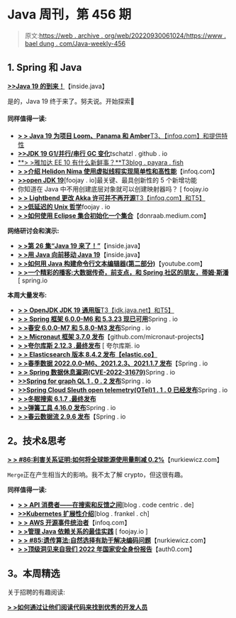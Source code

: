 # Java 周刊，第 456 期

> 原文:[https://web . archive . org/web/20220930061024/https://www . bael dung . com/Java-weekly-456](https://web.archive.org/web/20220930061024/https://www.baeldung.com/java-weekly-456)

## 1. **Spring 和 Java**

[**>>Java 19 的到来！**](https://web.archive.org/web/20220923125549/https://inside.java/2022/09/20/the-arrival-of-java-19/)【inside.java】

是的，Java 19 终于来了。努夫说。开始探索🙂

#### **同样值得一读:**

*   [**> > Java 19 为项目 Loom、Panama 和 Amber**T3、【infoq.com】和提供特性](https://web.archive.org/web/20220923125549/https://www.infoq.com/news/2022/09/java19-released/)
*   [**>>JDK 19 G1/并行/串行 GC 变化**](https://web.archive.org/web/20220923125549/https://tschatzl.github.io/2022/09/16/jdk19-g1-parallel-gc-changes.html)tschatzl . github . io
*   [**> >雅加达 EE 10 有什么新鲜事？**T3blog . payara . fish](https://web.archive.org/web/20220923125549/https://blog.payara.fish/whats-new-in-jakarta-ee-10)
*   [**> >介绍 Helidon Níma 使用虚拟线程实现简单性和高性能**](https://web.archive.org/web/20220923125549/https://www.infoq.com/news/2022/09/introducing-helidon-nima/)【infoq.com】
*   [**>>open JDK 19**](https://web.archive.org/web/20220923125549/https://foojay.io/today/the-5-most-pivotal-and-innovative-additions-to-openjdk-19/)[foojay . io]最关键、最具创新性的 5 个新增功能
*   你知道在 Java 中不用创建底层对象就可以创建映射器吗？ [ foojay.io
*   [**> > Lightbend 更改 Akka 许可并不再开源**T3【infoq.com】和T5】](https://web.archive.org/web/20220923125549/https://www.infoq.com/news/2022/09/akka-no-longer-open-source/)
*   [**> >低延迟的 Unix 哲学**](https://web.archive.org/web/20220923125549/https://foojay.io/today/the-unix-philosophy-for-low-latency/)foojay . io
*   [**> >如何使用 Eclipse 集合初始化一个集合**](https://web.archive.org/web/20220923125549/https://donraab.medium.com/how-to-initialize-a-set-using-eclipse-collections-40952f343594)【donraab.medium.com】

**网络研讨会和演示:**

*   [**> >第 26 集“Java 19 来了！”**](https://web.archive.org/web/20220923125549/https://inside.java/2022/09/20/podcast-026/)【inside.java】
*   [**> >用 Java 向前移动 Java 19**](https://web.archive.org/web/20220923125549/https://inside.java/2022/09/20/moving-java-forward/)【inside.java】
*   [**> >如何用 Java 构建命令行文本编辑器(第二部分)**](https://web.archive.org/web/20220923125549/https://youtu.be/HwPjeb2xnEo)【youtube.com】
*   [**> >一个精彩的播客:大数据传奇，前支点，和 Spring 社区的朋友，蒂姆·斯潘**](https://web.archive.org/web/20220923125549/https://spring.io/blog/2022/09/15/a-bootiful-podcast-big-data-legend-former-pivot-and-friend-to-the-spring-community-tim-spann) [ spring.io

**本周大量发布:**

*   [**> > OpenJDK JDK 19 通用版**T3【jdk.java.net】和T5】](https://web.archive.org/web/20220923125549/https://jdk.java.net/19/)
*   [**> > Spring 框架 6.0.0-M6 和 5.3.23 现已可用**](https://web.archive.org/web/20220923125549/https://spring.io/blog/2022/09/15/spring-framework-6-0-0-m6-and-5-3-23-available-now)Spring . io
*   [**> >春安 6.0.0-M7 和 5.8.0-M3 发布**](https://web.archive.org/web/20220923125549/https://spring.io/blog/2022/09/19/spring-security-6-0-0-m7-and-5-8-0-m3-are-released)Spring . io
*   [**> > Micronaut 框架 3.7.0 发布**](https://web.archive.org/web/20220923125549/https://github.com/micronaut-projects/micronaut-core/releases/tag/v3.7.0)【github.com/micronaut-projects】
*   [**> >夸尔库斯 2.12.3 .最终发布**](https://web.archive.org/web/20220923125549/https://quarkus.io/blog/quarkus-2-12-3-final-released/) [ 夸尔库斯. io
*   [**> > Elasticsearch 版本 8.4.2 发布【elastic.co】**](https://web.archive.org/web/20220923125549/https://www.elastic.co/guide/en/elasticsearch/reference/8.4/release-notes-8.4.2.html)
*   [**> >春季数据 2022.0.0-M6、2021.2.3、2021.1.7 发布**](https://web.archive.org/web/20220923125549/https://spring.io/blog/2022/09/19/spring-data-2022-0-0-m6-2021-2-3-and-2021-1-7-released)【Spring . io
*   [**> > Spring 数据休息漏洞(CVE-2022-31679)**](https://web.archive.org/web/20220923125549/https://spring.io/blog/2022/09/19/spring-data-rest-vulnerability-cve-2022-31679)Spring . io
*   [**>>Spring for graph QL 1 . 0 . 2 发布**](https://web.archive.org/web/20220923125549/https://spring.io/blog/2022/09/20/spring-for-graphql-1-1-0-m1-released)Spring . io
*   [**>>Spring Cloud Sleuth open telemetry(OTel)1 . 1 . 0 已经发布**](https://web.archive.org/web/20220923125549/https://spring.io/blog/2022/09/16/spring-cloud-sleuth-opentelemetry-otel-1-1-0-has-been-released)Spring . io
*   [**> >冬眠搜索 6.1.7 .最终发布**](https://web.archive.org/web/20220923125549/https://in.relation.to/2022/09/16/hibernate-search-6-1-7-Final/)
*   [**> >弹簧工具 4.16.0 发布**](https://web.archive.org/web/20220923125549/https://spring.io/blog/2022/09/16/spring-tools-4-16-0-released)Spring . io
*   [**> >春云数据流 2.9.6 发布**](https://web.archive.org/web/20220923125549/https://spring.io/blog/2022/09/14/spring-cloud-dataflow-2-9-6-released)【Spring . io

## **2。技术&思考**

[**> > #86:利害关系证明:如何将全球能源使用量削减 0.2%**](https://web.archive.org/web/20220923125549/https://nurkiewicz.com/86)【nurkiewicz.com】

`Merge`正在产生相当大的影响。我不太了解 crypto，但这很有趣。

**同样值得一读:**

*   [**> > API 消费者——在搜索和反馈之间**](https://web.archive.org/web/20220923125549/https://blog.codecentric.de/en/2022/09/api-consumers-search-feedback/)[blog . code centric . de]
*   [**>>Kubernetes 扩展性介绍**](https://web.archive.org/web/20220923125549/https://blog.frankel.ch/kubernetes-extensibility/)[blog . frankel . ch]
*   [**> > AWS 开源事件统治者**](https://web.archive.org/web/20220923125549/https://www.infoq.com/news/2022/09/aws-event-ruler/)【infoq.com】
*   [**> >管理 Java 依赖关系的最佳实践**](https://web.archive.org/web/20220923125549/https://foojay.io/today/best-practices-for-managing-java-dependencies/) [ foojay.io ]
*   [**> > #85:遗传算法:自然选择有助于解决编码问题**](https://web.archive.org/web/20220923125549/https://nurkiewicz.com/85)【nurkiewicz.com】
*   [**> >顶级洞见来自我们 2022 年国家安全身份报告**](https://web.archive.org/web/20220923125549/https://auth0.com/blog/top-insights-from-our-2022-state-of-secure-identity-report/)【auth0.com】

## **3。本周精选**

关于招聘的有趣阅读:

**[> >如何通过让他们阅读代码来找到优秀的开发人员](https://web.archive.org/web/20220923125549/https://freakingrectangle.com/2022/04/15/how-to-freaking-hire-great-developers/)**